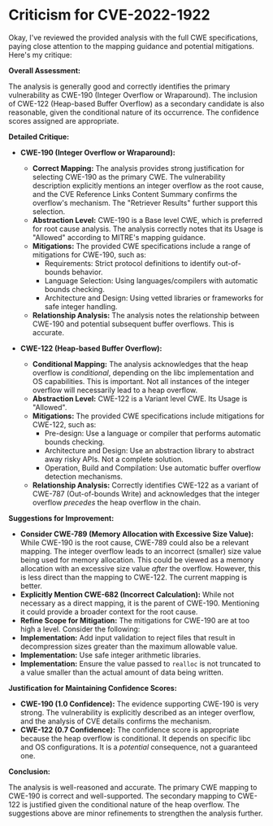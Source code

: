 # Criticism for CVE-2022-1922

Okay, I've reviewed the provided analysis with the full CWE specifications, paying close attention to the mapping guidance and potential mitigations. Here's my critique:

**Overall Assessment:**

The analysis is generally good and correctly identifies the primary vulnerability as CWE-190 (Integer Overflow or Wraparound). The inclusion of CWE-122 (Heap-based Buffer Overflow) as a secondary candidate is also reasonable, given the conditional nature of its occurrence. The confidence scores assigned are appropriate.

**Detailed Critique:**

*   **CWE-190 (Integer Overflow or Wraparound):**
    *   **Correct Mapping:** The analysis provides strong justification for selecting CWE-190 as the primary CWE. The vulnerability description explicitly mentions an integer overflow as the root cause, and the CVE Reference Links Content Summary confirms the overflow's mechanism. The "Retriever Results" further support this selection.
    *   **Abstraction Level:** CWE-190 is a Base level CWE, which is preferred for root cause analysis. The analysis correctly notes that its Usage is "Allowed" according to MITRE's mapping guidance.
    *   **Mitigations:** The provided CWE specifications include a range of mitigations for CWE-190, such as:
        *   Requirements: Strict protocol definitions to identify out-of-bounds behavior.
        *   Language Selection: Using languages/compilers with automatic bounds checking.
        *   Architecture and Design: Using vetted libraries or frameworks for safe integer handling.
    *   **Relationship Analysis:** The analysis notes the relationship between CWE-190 and potential subsequent buffer overflows. This is accurate.

*   **CWE-122 (Heap-based Buffer Overflow):**
    *   **Conditional Mapping:** The analysis acknowledges that the heap overflow is *conditional*, depending on the libc implementation and OS capabilities. This is important. Not all instances of the integer overflow will necessarily lead to a heap overflow.
    *   **Abstraction Level:** CWE-122 is a Variant level CWE. Its Usage is "Allowed".
    *   **Mitigations:** The provided CWE specifications include mitigations for CWE-122, such as:
        * Pre-design: Use a language or compiler that performs automatic bounds checking.
        * Architecture and Design: Use an abstraction library to abstract away risky APIs. Not a complete solution.
        * Operation, Build and Compilation: Use automatic buffer overflow detection mechanisms.
    *   **Relationship Analysis:** Correctly identifies CWE-122 as a variant of CWE-787 (Out-of-bounds Write) and acknowledges that the integer overflow *precedes* the heap overflow in the chain.

**Suggestions for Improvement:**

*   **Consider CWE-789 (Memory Allocation with Excessive Size Value):** While CWE-190 is the root cause, CWE-789 could also be a relevant mapping.  The integer overflow leads to an incorrect (smaller) size value being used for memory allocation. This could be viewed as a memory allocation with an excessive size value *after* the overflow. However, this is less direct than the mapping to CWE-122. The current mapping is better.
*   **Explicitly Mention CWE-682 (Incorrect Calculation):** While not necessary as a direct mapping, it is the parent of CWE-190. Mentioning it could provide a broader context for the root cause.
* **Refine Scope for Mitigation:** The mitigations for CWE-190 are at too high a level. Consider the following:
 *  **Implementation:** Add input validation to reject files that result in decompression sizes greater than the maximum allowable value.
 *  **Implementation:** Use safe integer arithmetic libraries.
 *  **Implementation:** Ensure the value passed to `realloc` is not truncated to a value smaller than the actual amount of data being written.

**Justification for Maintaining Confidence Scores:**

*   **CWE-190 (1.0 Confidence):**  The evidence supporting CWE-190 is very strong. The vulnerability is explicitly described as an integer overflow, and the analysis of CVE details confirms the mechanism.
*   **CWE-122 (0.7 Confidence):** The confidence score is appropriate because the heap overflow is conditional. It depends on specific libc and OS configurations. It is a *potential* consequence, not a guaranteed one.

**Conclusion:**

The analysis is well-reasoned and accurate. The primary CWE mapping to CWE-190 is correct and well-supported. The secondary mapping to CWE-122 is justified given the conditional nature of the heap overflow. The suggestions above are minor refinements to strengthen the analysis further.